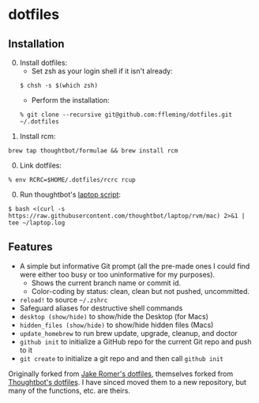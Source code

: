 dotfiles
=========

Installation
------------

00. Install dotfiles:
    * Set zsh as your login shell if it isn't already: 
    ```
    $ chsh -s $(which zsh)
    ```
    * Perform the installation:
    ```
    % git clone --recursive git@github.com:ffleming/dotfiles.git ~/.dotfiles
    ```
00. Install rcm: 
```
brew tap thoughtbot/formulae && brew install rcm
```
00. Link dotfiles:
```
% env RCRC=$HOME/.dotfiles/rcrc rcup
```
00. Run thoughtbot's [laptop script](http://github.com/thoughtbot/laptop):
```
$ bash <(curl -s https://raw.githubusercontent.com/thoughtbot/laptop/rvm/mac) 2>&1 | tee ~/laptop.log
```
Features
-------- 

* A simple but informative Git prompt (all the pre-made ones I could find were either too busy or too uninformative for my purposes). 
    - Shows the current branch name or commit id.
    - Color-coding by status: clean, clean but not pushed, uncommitted.
* `reload!` to source `~/.zshrc`
* Safeguard aliases for destructive shell commands
* `desktop (show/hide)` to show/hide the Desktop (for Macs)
* `hidden_files (show/hide)` to show/hide hidden files (Macs)
* `update_homebrew` to run brew update, upgrade, cleanup, and doctor
* `github init` to initialize a GitHub repo for the current Git repo and push to it
* `git create` to initialize a git repo and and then call `github init`

Originally forked from [Jake Romer's dotfiles](https://github.com/jkrmr/dotfiles), themselves forked from [Thoughtbot's dotfiles](https://github.com/thoughtbot/dotfiles).  I have sinced moved them to a new repository, but many of the functions, etc. are theirs.
